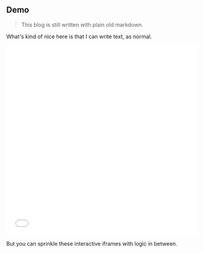## Demo

> This blog is still written with plain old markdown. 

What's kind of nice here is that I can write text, as normal.

<iframe 
    src="/demo1/index.html?embed=true&show-chrome=false"
    width="100%"
    height="500"
    frameborder="0"
></iframe>

But you can sprinkle these interactive iframes with logic in between.

